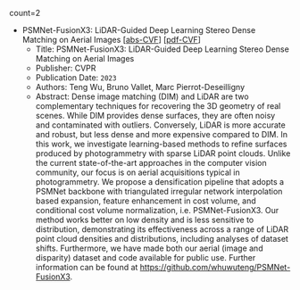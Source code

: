 count=2
* PSMNet-FusionX3: LiDAR-Guided Deep Learning Stereo Dense Matching on Aerial Images
    [[abs-CVF](https://openaccess.thecvf.com/content/CVPR2023W/PCV/html/Wu_PSMNet-FusionX3_LiDAR-Guided_Deep_Learning_Stereo_Dense_Matching_on_Aerial_Images_CVPRW_2023_paper.html)]
    [[pdf-CVF](https://openaccess.thecvf.com/content/CVPR2023W/PCV/papers/Wu_PSMNet-FusionX3_LiDAR-Guided_Deep_Learning_Stereo_Dense_Matching_on_Aerial_Images_CVPRW_2023_paper.pdf)]
    * Title: PSMNet-FusionX3: LiDAR-Guided Deep Learning Stereo Dense Matching on Aerial Images
    * Publisher: CVPR
    * Publication Date: `2023`
    * Authors: Teng Wu, Bruno Vallet, Marc Pierrot-Deseilligny
    * Abstract: Dense image matching (DIM) and LiDAR are two complementary techniques for recovering the 3D geometry of real scenes. While DIM provides dense surfaces, they are often noisy and contaminated with outliers. Conversely, LiDAR is more accurate and robust, but less dense and more expensive compared to DIM. In this work, we investigate learning-based methods to refine surfaces produced by photogrammetry with sparse LiDAR point clouds. Unlike the current state-of-the-art approaches in the computer vision community, our focus is on aerial acquisitions typical in photogrammetry. We propose a densification pipeline that adopts a PSMNet backbone with triangulated irregular network interpolation based expansion, feature enhancement in cost volume, and conditional cost volume normalization, i.e. PSMNet-FusionX3. Our method works better on low density and is less sensitive to distribution, demonstrating its effectiveness across a range of LiDAR point cloud densities and distributions, including analyses of dataset shifts. Furthermore, we have made both our aerial (image and disparity) dataset and code available for public use. Further information can be found at https://github.com/whuwuteng/PSMNet-FusionX3.


